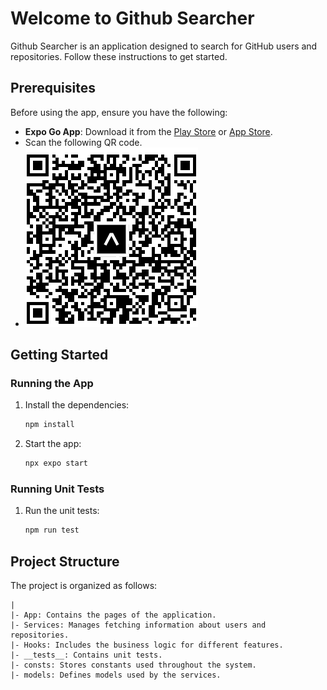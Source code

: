 # Welcome to Github Searcher

Github Searcher is an application designed to search for GitHub users and repositories. Follow these instructions to get started.

## Prerequisites
Before using the app, ensure you have the following:

- **Expo Go App**: Download it from the [Play Store](https://play.google.com) or [App Store](https://www.apple.com/app-store/).
- Scan the following QR code.
- ![alt text](image-1.png)

## Getting Started

### Running the App
1. Install the dependencies:
   ```bash
   npm install
   ```

2. Start the app:
   ```bash
   npx expo start
   ```

### Running Unit Tests
1. Run the unit tests:
   ```bash
   npm run test
   ```

## Project Structure
The project is organized as follows:

```
|
|- App: Contains the pages of the application.
|- Services: Manages fetching information about users and repositories.
|- Hooks: Includes the business logic for different features.
|- __tests__: Contains unit tests.
|- consts: Stores constants used throughout the system.
|- models: Defines models used by the services.
```


